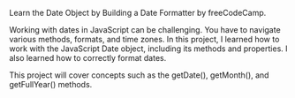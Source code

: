 Learn the Date Object by Building a Date Formatter by freeCodeCamp.

Working with dates in JavaScript can be challenging. You have to navigate various methods, formats, and time zones. In this project, I learned how to work with the JavaScript Date object, including its methods and properties. I also learned how to correctly format dates.

This project will cover concepts such as the getDate(), getMonth(), and getFullYear() methods.
